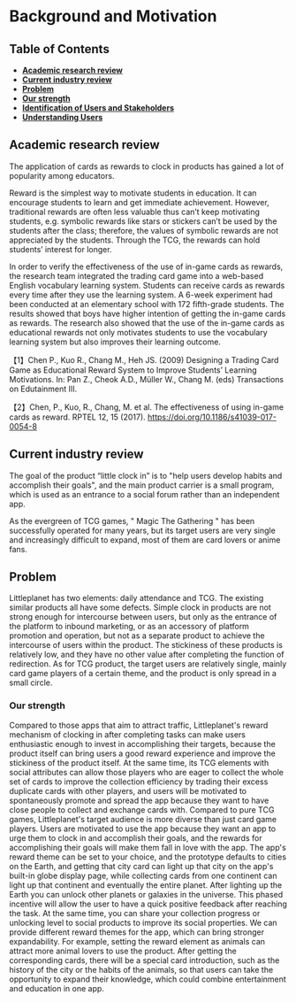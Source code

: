 ﻿# Background and Motivation 

## Table of Contents
* [**Academic research review**](#Academic-research-review)
* [**Current industry review**](#Current-industry-review)
* [**Problem**](#Problem)
* [**Our strength**](#Our-strength)
* [**Identification of Users and Stakeholders**](#identification-of-users-and-stakeholders)
* [**Understanding Users**](#understanding-users)


## Academic research review 
The application of cards as rewards to clock in products has gained a lot of popularity among educators.

Reward is the simplest way to motivate students in education. It can encourage students to learn and get immediate achievement. However, traditional rewards are often less valuable thus can’t keep motivating students, e.g. symbolic rewards like stars or stickers can’t be used by the students after the class; therefore, the values of symbolic rewards are not appreciated by the students. Through the TCG, the rewards can hold students’ interest for longer.

In order to verify the effectiveness of the use of in-game cards as rewards, the research team integrated the trading card game into a web-based English vocabulary learning system. Students can receive cards as rewards every time after they use the learning system. A 6-week experiment had been conducted at an elementary school with 172 fifth-grade students. The results showed that boys have higher intention of getting the in-game cards as rewards. The research also showed that the use of the in-game cards as educational rewards not only motivates students to use the vocabulary learning system but also improves their learning outcome.

【1】Chen P., Kuo R., Chang M., Heh JS. (2009) Designing a Trading Card Game as Educational Reward System to Improve Students’ Learning Motivations. In: Pan Z., Cheok A.D., Müller W., Chang M. (eds) Transactions on Edutainment III.

【2】Chen, P., Kuo, R., Chang, M. et al. The effectiveness of using in-game cards as reward. RPTEL 12, 15 (2017). https://doi.org/10.1186/s41039-017-0054-8



## Current industry review
The goal of the product “little clock in” is to "help users develop habits and accomplish their goals", and the main product carrier is a small program, which is used as an entrance to a social forum rather than an independent app.

As the evergreen of TCG games, " Magic The Gathering " has been successfully operated for many years, but its target users are very single and increasingly difficult to expand, most of them are card lovers or anime fans.




## Problem
Littleplanet has two elements: daily attendance and TCG. The existing similar products all have some defects. Simple clock in products are not strong enough for intercourse between users, but only as the entrance of the platform to inbound marketing, or as an accessory of platform promotion and operation, but not as a separate product to achieve the intercourse of users within the product. The stickiness of these products is relatively low, and they have no other value after completing the function of redirection. As for TCG product, the target users are relatively single, mainly card game players of a certain theme, and the product is only spread in a small circle.

### Our strength 
Compared to those apps that aim to attract traffic, Littleplanet's reward mechanism of clocking in after completing tasks can make users enthusiastic enough to invest in accomplishing their targets, because the product itself can bring users a good reward experience and improve the stickiness of the product itself. At the same time, its TCG elements with social attributes can allow those players who are eager to collect the whole set of cards to improve the collection efficiency by trading their excess duplicate cards with other players, and users will be motivated to spontaneously promote and spread the app because they want to have close people to collect and exchange cards with. Compared to pure TCG games, Littleplanet's target audience is more diverse than just card game players. Users are motivated to use the app because they want an app to urge them to clock in and accomplish their goals, and the rewards for accomplishing their goals will make them fall in love with the app.
The app's reward theme can be set to your choice, and the prototype defaults to cities on the Earth, and getting that city card can light up that city on the app's built-in globe display page, while collecting cards from one continent can light up that continent and eventually the entire planet. After lighting up the Earth you can unlock other planets or galaxies in the universe. This phased incentive will allow the user to have a quick positive feedback after reaching the task. At the same time, you can share your collection progress or unlocking level to social products to improve its social properties. We can provide different reward themes for the app, which can bring stronger expandability. For example, setting the reward element as animals can attract more animal lovers to use the product. After getting the corresponding cards, there will be a special card introduction, such as the history of the city or the habits of the animals, so that users can take the opportunity to expand their knowledge, which could combine entertainment and education in one app.

